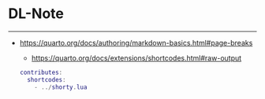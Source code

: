 # DL-Note





---

- https://quarto.org/docs/authoring/markdown-basics.html#page-breaks

  - https://quarto.org/docs/extensions/shortcodes.html#raw-output

  ```lua
  contributes:
    shortcodes:
      - ../shorty.lua
  ```